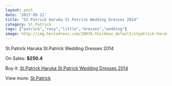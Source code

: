 ```yaml
---
layout: post
date: '2017-09-11'
title: "St.Patrick Haruka St.Patrick Wedding Dresses 2014"
category: St.Patrick
tags: ["patrick","rosy","little","dresses","wedding"]
image: http://img.hectodress.com/20078-thickbox_default/stpatrick-haruka-stpatrick-wedding-dresses-2014.jpg
---
```

St.Patrick Haruka St.Patrick Wedding Dresses 2014

On Sales: **$250.4**
<a href="https://www.hectodress.com/stpatrick/9326-stpatrick-haruka-stpatrick-wedding-dresses-2014.html"><amp-img layout="responsive" width="600" height="600" src="//img.hectodress.com/20078-thickbox_default/stpatrick-haruka-stpatrick-wedding-dresses-2014.jpg" alt="St.Patrick Haruka St.Patrick Wedding Dresses 2014 0" /></a>
<a href="https://www.hectodress.com/stpatrick/9326-stpatrick-haruka-stpatrick-wedding-dresses-2014.html"><amp-img layout="responsive" width="600" height="600" src="//img.hectodress.com/20080-thickbox_default/stpatrick-haruka-stpatrick-wedding-dresses-2014.jpg" alt="St.Patrick Haruka St.Patrick Wedding Dresses 2014 1" /></a>
<a href="https://www.hectodress.com/stpatrick/9326-stpatrick-haruka-stpatrick-wedding-dresses-2014.html"><amp-img layout="responsive" width="600" height="600" src="//img.hectodress.com/20079-thickbox_default/stpatrick-haruka-stpatrick-wedding-dresses-2014.jpg" alt="St.Patrick Haruka St.Patrick Wedding Dresses 2014 2" /></a>

Buy it: [St.Patrick Haruka St.Patrick Wedding Dresses 2014](https://www.hectodress.com/stpatrick/9326-stpatrick-haruka-stpatrick-wedding-dresses-2014.html "St.Patrick Haruka St.Patrick Wedding Dresses 2014")

View more: [St.Patrick](https://www.hectodress.com/153-stpatrick "St.Patrick")